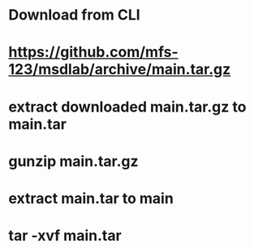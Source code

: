 # Download from CLI
# https://github.com/mfs-123/msdlab/archive/main.tar.gz
# extract downloaded main.tar.gz to main.tar
# gunzip main.tar.gz
# extract main.tar to main
# tar -xvf main.tar
